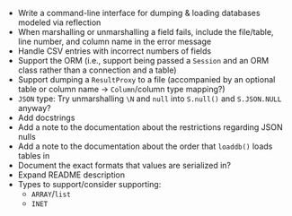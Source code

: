 - Write a command-line interface for dumping & loading databases modeled via
  reflection
- When marshalling or unmarshalling a field fails, include the file/table, line
  number, and column name in the error message
- Handle CSV entries with incorrect numbers of fields
- Support the ORM (i.e., support being passed a `Session` and an ORM class
  rather than a connection and a table)
- Support dumping a `ResultProxy` to a file (accompanied by an optional table
  or column name -> `Column`/column type mapping?)
- `JSON` type: Try unmarshalling `\N` and `null` into `S.null()` and
  `S.JSON.NULL` anyway?
- Add docstrings
- Add a note to the documentation about the restrictions regarding JSON nulls
- Add a note to the documentation about the order that `loaddb()` loads tables
  in
- Document the exact formats that values are serialized in?
- Expand README description
- Types to support/consider supporting:
    - `ARRAY`/`list`
    - `INET`
